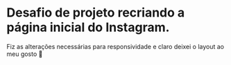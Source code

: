 # Desafio de projeto recriando a página inicial do Instagram.

Fiz as alterações necessárias para responsividade e claro deixei o layout ao meu gosto :cookie:
